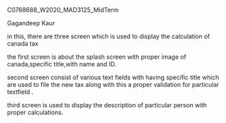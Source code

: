 C0768688_W2020_MAD3125_MidTerm




Gagandeep Kaur



in this, there are three screen which is used to display the calculation of canada tax

the first screen is about the splash screen with proper image of canada,specific title,with name and ID.

second screen consist of various text fields with having specific title which are used to file the new tax along with this a proper validation for particular textfield .

third screen is used to display the description of particular person with proper calculations.





